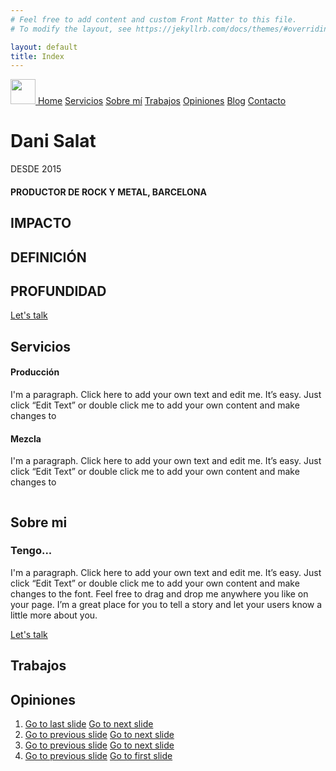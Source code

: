 ```yaml
---
# Feel free to add content and custom Front Matter to this file.
# To modify the layout, see https://jekyllrb.com/docs/themes/#overriding-theme-defaults

layout: default
title: Index
---
```

<body>
    <div class="banner-line-vertical"></div>
    <div class="navbar">
        <div class="navbar-links">
            <a class="navbar-logo" href="#">
                <img src="https://raw.githubusercontent.com/lewagon/fullstack-images/master/uikit/logo.png"
                    style="width: 40px;" />
            </a>
            <a class="nav-link" href="#home">Home</a>
            <a class="nav-link" href="#servicios">Servicios</a>
            <a class="nav-link" href="#sobre-,i">Sobre mí</a>
            <a class="nav-link" href="#trabajo">Trabajos</a>
            <a class="nav-link" href="#opiniones">Opiniones</a>
            <a class="nav-link" href="#blog">Blog</a>
            <a class="nav-link" href="#contacto">Contacto</a>
        </div>
        <div class="navbar-lang">
            <span class="iconify" data-inline="false" data-icon="fontisto:world-o" style="font-size: 32px;"></span>
    </div>
    </div>
    <div id="home">
        <div class="banner-title">
            <h1>Dani Salat</h1>
        </div>
        <div class="year">
            <p>DESDE 2015</p>
        </div>
        <div class="banner-info">
            <h4>PRODUCTOR DE ROCK Y METAL, <span>BARCELONA</span></h4>
        </div>
        <div class="banner-text">
            <h2 class="effect-shine">IMPACTO</h2>
            <h2 class="effect-shine">DEFINICIÓN</h2>
            <h2 class="effect-shine">PROFUNDIDAD</h2>
        </div>
        <a class="banner-button" href="#contacto">Let's talk</a>
        <div class="banner-line-horizontal-one">
        </div>
        <div class="banner-line-horizontal-two">
        </div>
        <div class="banner-line-horizontal-three">
        </div>
        <div class="banner-image">
            <img src="" />
        </div>
        <div class="banner-arrow">
            <span class="iconify" data-inline="false" data-icon="eva:arrow-ios-downward-outline"
                style="font-size: 36px;"></span>
            <span class="iconify" data-inline="false" data-icon="eva:arrow-ios-downward-outline"
                style="font-size: 36px;"></span>
        </div>
    </div>
    <div id="servicios">
        <div class="servicios-line-horizontal"></div>
        <div class="down-icon">
            <span class="iconify" data-inline="false" data-icon="eva:arrow-ios-downward-outline"
                style="font-size: 36px;"></span>
            <span class="iconify" data-inline="false" data-icon="eva:arrow-ios-downward-outline"
                style="font-size: 36px;"></span>
        </div>
        <div class="servicios-title">
            <h2>Servicios</h2>
        </div>
        <div class="servicios-container">
            <div class="servicios-produccion">
                <span class="iconify" data-inline="false" data-icon="fluent:music-note-2-play-20-filled"
                    style="color: #d79404; font-size: 100px;"></span>
                <h4>Producción</h4>
                <p>I'm a paragraph. Click here to add your own text and edit me. It’s easy. Just click “Edit Text” or
                    double click me to add your own content and make changes to</p>
            </div>
            <div class="servicios-mezcla">
                <span class="iconify" data-inline="false" data-icon="entypo:sound-mix"
                    style="color: #d79404; font-size: 100px;"></span>
                <h4>Mezcla</h4>
                <p>I'm a paragraph. Click here to add your own text and edit me. It’s easy. Just click “Edit Text” or
                    double
                    click me to add your own content and make changes to</p>
            </div>
        </div>
    </div>
    <div id="sobre-mi">
        <div class="sobre-mi-photo">
            <div class="one"><img src="https://source.unsplash.com/random/300x500" alt=""></div>
            <div class="two"><img src="https://source.unsplash.com/random/80x80" alt=""></div>
            <div class="three"><img src="https://source.unsplash.com/random/80x80" alt=""></div>
        </div>
        <div class="sobre-mi-text">
            <h2>Sobre mi</h2>
            <h3>Tengo...</h3>
            <p>I'm a paragraph. Click here to add your own text and edit me. It’s easy. Just click “Edit Text” or
                double click me to add your own content and make changes to the font. Feel free to drag and drop me
                anywhere you like on your page. I’m a great place for you to tell a story and let your users know a
                little more about you.</p>
            <a class="sobre-mi-button" href="#contacto">Let's talk</a>
        </div>
    </div>
    <div id="trabajo">
        <h2>Trabajos</h2>
    </div>
    <div id="opiniones">
        <h2>Opiniones</h2>
        <div class="carousel">
            <ol class="carousel__viewport">
                <li id="carousel__slide1" tabindex="0" class="carousel__slide">
                    <div class="carousel__snapper">
                        <a href="#carousel__slide4" class="carousel__prev">Go to last slide</a>
                        <a href="#carousel__slide2" class="carousel__next">Go to next slide</a>
                    </div>
                </li>
                <li id="carousel__slide2" tabindex="0" class="carousel__slide">
                    <div class="carousel__snapper"></div>
                    <a href="#carousel__slide1" class="carousel__prev">Go to previous slide</a>
                    <a href="#carousel__slide3" class="carousel__next">Go to next slide</a>
                </li>
                <li id="carousel__slide3" tabindex="0" class="carousel__slide">
                    <div class="carousel__snapper"></div>
                    <a href="#carousel__slide2" class="carousel__prev">Go to previous slide</a>
                    <a href="#carousel__slide4" class="carousel__next">Go to next slide</a>
                </li>
                <li id="carousel__slide4" tabindex="0" class="carousel__slide">
                    <div class="carousel__snapper"></div>
                    <a href="#carousel__slide3" class="carousel__prev">Go to previous slide</a>
                    <a href="#carousel__slide1" class="carousel__next">Go to first slide</a>
                </li>
            </ol>
        </div>
    </div>
    <div id="blog"></div>
    <div id="contacto"></div>
</body>
